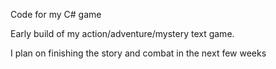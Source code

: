 Code for my C# game

Early build of my action/adventure/mystery text game.

I plan on finishing the story and combat in the next few weeks
